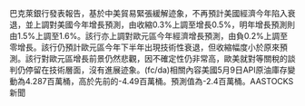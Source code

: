 巴克萊銀行發表報告，基於中美貿易緊張緩解迹象，不再預計美國經濟今年陷入衰退，並上調對美國今年增長預測，由收縮0.3%上調至增長0.5%，明年增長預測則由1.5%上調至1.6%。該行亦上調對歐元區今年經濟增長預測，由負0.2%上調至零增長。該行仍預計歐元區今年下半年出現技術性衰退，但收縮幅度小於原來預測。該行對歐元區增長前景仍然悲觀，因不確定性仍非常高，歐美就對等關稅的談判仍停留在技術層面，沒有進展迹象。(fc/da)相關內容美國5月9日API原油庫存變動為4.287百萬桶，高於先前的-4.49百萬桶。預測值為-2.4百萬桶。AASTOCKS新聞